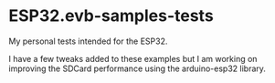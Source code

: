 # ESP32.evb-samples-tests

My personal tests intended for the ESP32.

I have a few tweaks added to these examples but I am working on improving the SDCard performance using the arduino-esp32 library.
